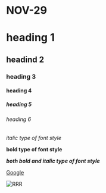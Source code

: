 # NOV-29
# heading 1
## headind 2
### heading 3
#### heading 4
##### heading 5
###### heading 6
*italic type of font style*

**bold type of font style**

***both bold and italic type of font style***

[Google](https://www.google.co.in/)

![RRR](https://static.toiimg.com/photo/msid-83710788/83710788.jpg?92781)
